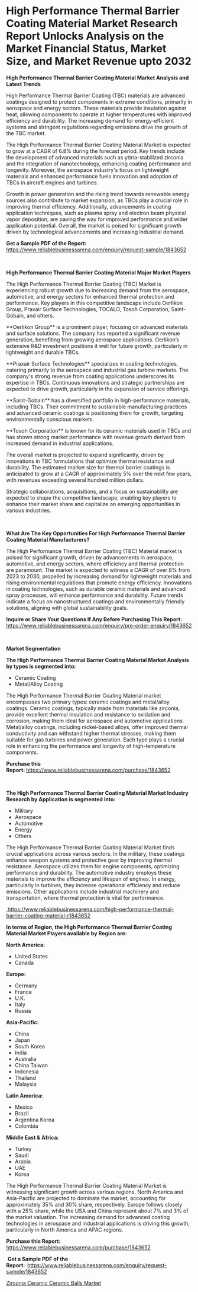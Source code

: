 <p><h1>High Performance Thermal Barrier Coating Material Market Research Report Unlocks Analysis on the Market Financial Status, Market Size, and Market Revenue upto 2032</h1></p><p><strong>High Performance Thermal Barrier Coating Material Market Analysis and Latest Trends</strong></p>
<p><p>High Performance Thermal Barrier Coating (TBC) materials are advanced coatings designed to protect components in extreme conditions, primarily in aerospace and energy sectors. These materials provide insulation against heat, allowing components to operate at higher temperatures with improved efficiency and durability. The increasing demand for energy-efficient systems and stringent regulations regarding emissions drive the growth of the TBC market.</p><p>The High Performance Thermal Barrier Coating Material Market is expected to grow at a CAGR of 6.8% during the forecast period. Key trends include the development of advanced materials such as yttria-stabilized zirconia and the integration of nanotechnology, enhancing coating performance and longevity. Moreover, the aerospace industry's focus on lightweight materials and enhanced performance fuels innovation and adoption of TBCs in aircraft engines and turbines. </p><p>Growth in power generation and the rising trend towards renewable energy sources also contribute to market expansion, as TBCs play a crucial role in improving thermal efficiency. Additionally, advancements in coating application techniques, such as plasma spray and electron beam physical vapor deposition, are paving the way for improved performance and wider application potential. Overall, the market is poised for significant growth driven by technological advancements and increasing industrial demand.</p></p>
<p><strong>Get a Sample PDF of the Report:&nbsp;</strong> <a href="https://www.reliablebusinessarena.com/enquiry/request-sample/1843652?utm_campaign=1420&utm_medium=2&utm_source=Github&utm_content=ia&utm_term=03022025&utm_id=high-performance-thermal-barrier-coating-material">https://www.reliablebusinessarena.com/enquiry/request-sample/1843652</a></p>
<p>&nbsp;</p>
<p><strong>High Performance Thermal Barrier Coating Material Major Market Players</strong></p>
<p><p>The High Performance Thermal Barrier Coating (TBC) Market is experiencing robust growth due to increasing demand from the aerospace, automotive, and energy sectors for enhanced thermal protection and performance. Key players in this competitive landscape include Oerlikon Group, Praxair Surface Technologies, TOCALO, Tosoh Corporation, Saint-Gobain, and others.</p><p>**Oerlikon Group** is a prominent player, focusing on advanced materials and surface solutions. The company has reported a significant revenue generation, benefiting from growing aerospace applications. Oerlikon’s extensive R&D investment positions it well for future growth, particularly in lightweight and durable TBCs.</p><p>**Praxair Surface Technologies** specializes in coating technologies, catering primarily to the aerospace and industrial gas turbine markets. The company's strong revenue from coating applications underscores its expertise in TBCs. Continuous innovations and strategic partnerships are expected to drive growth, particularly in the expansion of service offerings.</p><p>**Saint-Gobain** has a diversified portfolio in high-performance materials, including TBCs. Their commitment to sustainable manufacturing practices and advanced ceramic coatings is positioning them for growth, targeting environmentally conscious markets.</p><p>**Tosoh Corporation** is known for its ceramic materials used in TBCs and has shown strong market performance with revenue growth derived from increased demand in industrial applications.</p><p>The overall market is projected to expand significantly, driven by innovations in TBC formulations that optimize thermal resistance and durability. The estimated market size for thermal barrier coatings is anticipated to grow at a CAGR of approximately 5% over the next few years, with revenues exceeding several hundred million dollars.</p><p>Strategic collaborations, acquisitions, and a focus on sustainability are expected to shape the competitive landscape, enabling key players to enhance their market share and capitalize on emerging opportunities in various industries.</p></p>
<p>&nbsp;</p>
<p><strong>What Are The Key Opportunities For High Performance Thermal Barrier Coating Material Manufacturers?</strong></p>
<p><p>The High Performance Thermal Barrier Coating (TBC) Material market is poised for significant growth, driven by advancements in aerospace, automotive, and energy sectors, where efficiency and thermal protection are paramount. The market is expected to witness a CAGR of over 8% from 2023 to 2030, propelled by increasing demand for lightweight materials and rising environmental regulations that promote energy efficiency. Innovations in coating technologies, such as durable ceramic materials and advanced spray processes, will enhance performance and durability. Future trends indicate a focus on nanostructured coatings and environmentally friendly solutions, aligning with global sustainability goals.</p></p>
<p><strong>Inquire or Share Your Questions If Any Before Purchasing This Report:</strong> <a href="https://www.reliablebusinessarena.com/enquiry/pre-order-enquiry/1843652?utm_campaign=1420&utm_medium=2&utm_source=Github&utm_content=ia&utm_term=03022025&utm_id=high-performance-thermal-barrier-coating-material">https://www.reliablebusinessarena.com/enquiry/pre-order-enquiry/1843652</a></p>
<p>&nbsp;</p>
<p><strong>Market Segmentation</strong></p>
<p><strong>The High Performance Thermal Barrier Coating Material Market Analysis by types is segmented into:</strong></p>
<p><ul><li>Ceramic Coating</li><li>Metal/Alloy Coating</li></ul></p>
<p><p>The High Performance Thermal Barrier Coating Material market encompasses two primary types: ceramic coatings and metal/alloy coatings. Ceramic coatings, typically made from materials like zirconia, provide excellent thermal insulation and resistance to oxidation and corrosion, making them ideal for aerospace and automotive applications. Metal/alloy coatings, including nickel-based alloys, offer improved thermal conductivity and can withstand higher thermal stresses, making them suitable for gas turbines and power generation. Each type plays a crucial role in enhancing the performance and longevity of high-temperature components.</p></p>
<p><strong>Purchase this Report:&nbsp;</strong><a href="https://www.reliablebusinessarena.com/purchase/1843652?utm_campaign=1420&utm_medium=2&utm_source=Github&utm_content=ia&utm_term=03022025&utm_id=high-performance-thermal-barrier-coating-material">https://www.reliablebusinessarena.com/purchase/1843652</a></p>
<p>&nbsp;</p>
<p><strong>The High Performance Thermal Barrier Coating Material Market Industry Research by Application is segmented into:</strong></p>
<p><ul><li>Military</li><li>Aerospace</li><li>Automotive</li><li>Energy</li><li>Others</li></ul></p>
<p><p>The High Performance Thermal Barrier Coating Material Market finds crucial applications across various sectors. In the military, these coatings enhance weapon systems and protective gear by improving thermal resistance. Aerospace utilizes them for engine components, optimizing performance and durability. The automotive industry employs these materials to improve the efficiency and lifespan of engines. In energy, particularly in turbines, they increase operational efficiency and reduce emissions. Other applications include industrial machinery and transportation, where thermal protection is vital for performance.</p></p>
<p><a href="https://www.reliablebusinessarena.com/high-performance-thermal-barrier-coating-material-r1843652?utm_campaign=1420&utm_medium=2&utm_source=Github&utm_content=ia&utm_term=03022025&utm_id=high-performance-thermal-barrier-coating-material">&nbsp;https://www.reliablebusinessarena.com/high-performance-thermal-barrier-coating-material-r1843652</a></p>
<p><strong>In terms of Region, the High Performance Thermal Barrier Coating Material Market Players available by Region are:</strong></p>
<p>
    <p> <strong> North America: </strong>
        <ul>
            <li>United States</li>
            <li>Canada</li>
        </ul>
        </p> 
    <p> <strong> Europe: </strong>
        <ul>
            <li>Germany</li>
            <li>France</li>
            <li>U.K.</li>
            <li>Italy</li>
            <li>Russia</li>
        </ul>
        </p> 
    <p> <strong> Asia-Pacific: </strong>
        <ul>
            <li>China</li>
            <li>Japan</li>
            <li>South Korea</li>
            <li>India</li>
            <li>Australia</li>
            <li>China Taiwan</li>
            <li>Indonesia</li>
            <li>Thailand</li>
            <li>Malaysia</li>
        </ul>
        </p> 
    <p> <strong> Latin America: </strong>
        <ul>
            <li>Mexico</li>
            <li>Brazil</li>
            <li>Argentina Korea</li>
            <li>Colombia</li>
        </ul>
        </p> 
    <p> <strong> Middle East & Africa: </strong>
        <ul>
            <li>Turkey</li>
            <li>Saudi</li>
            <li>Arabia</li>
            <li>UAE</li>
            <li>Korea</li>
        </ul>
    </p>
    </p>
<p><p>The High Performance Thermal Barrier Coating Material Market is witnessing significant growth across various regions. North America and Asia-Pacific are projected to dominate the market, accounting for approximately 35% and 30% share, respectively. Europe follows closely with a 25% share, while the USA and China represent about 7% and 3% of the market valuation. The increasing demand for advanced coating technologies in aerospace and industrial applications is driving this growth, particularly in North America and APAC regions.</p></p>
<p><strong>Purchase this Report: </strong><a href="https://www.reliablebusinessarena.com/purchase/1843652?utm_campaign=1420&utm_medium=2&utm_source=Github&utm_content=ia&utm_term=03022025&utm_id=high-performance-thermal-barrier-coating-material">https://www.reliablebusinessarena.com/purchase/1843652</a></p>
<p>&nbsp;<strong>Get a Sample PDF of the Report:&nbsp;&nbsp;</strong><a href="https://www.reliablebusinessarena.com/enquiry/request-sample/1843652?utm_campaign=1420&utm_medium=2&utm_source=Github&utm_content=ia&utm_term=03022025&utm_id=high-performance-thermal-barrier-coating-material">https://www.reliablebusinessarena.com/enquiry/request-sample/1843652</a></p>
<p><strong></strong></p>
<p><p><a href="https://github.com/castoriffic/Market-Research-Report-List-5/blob/main/zirconia-ceramic-ceramic-balls-market.md?utm_campaign=1420&utm_medium=2&utm_source=Github&utm_content=ia&utm_term=03022025&utm_id=high-performance-thermal-barrier-coating-material">Zirconia Ceramic Ceramic Balls Market</a></p></p>
